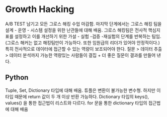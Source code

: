 
# Growth Hacking
A/B TEST 남기고 모든 그로스 해킹 수업 마감함. 마지막 단계에서는 그로스 해킹 팀을 설계 - 운영 - 시스템 설정을 위한 난관들에 대해 배움.
그로스 해킹팀은 전사적 핵심지표를 설정하고 이를 개선하기 위한 가설 - 실험 -검증 -재실험의 단계를 반복하는 팀임.(그로스 해커는 없고 해킹팀만이 가능하다. 또한 임원급의 리더가 있어야 안정적이다.) 특히 전사적으로 데이터에 접근할 수 있는 역량이 보조되어야 한다.
질문 > 데이터 추출 > 데이터 분석까지 가능한 역량있는 사람들이 결집 + 더 좋은 질문이 결과를 만들어 낸다.


## Python
Tuple, Set, Dictionary 타입에 대해 배움. 튜플은 변환이 불가능한 변수형. 하지만 이 타입 때문에 return 값이 두 개 이상 반환 가능하다.
Dictionary 타입의 keys(), values() 을 통한 접근법이 리스트와 다르다. for 문을 통한 dictionary 타입의 접근법에 대해 배움
```python


```